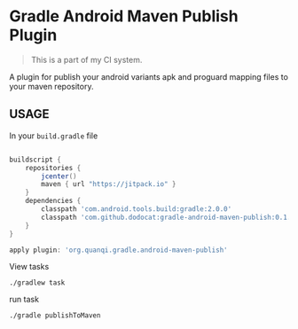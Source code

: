 # Gradle Android Maven Publish Plugin

> This is a part of my CI system.

A plugin for publish your android variants apk and proguard mapping files to your maven repository.


## USAGE

In your `build.gradle` file
``` groovy

buildscript {
    repositories {
        jcenter()
        maven { url "https://jitpack.io" }
    }
    dependencies {
        classpath 'com.android.tools.build:gradle:2.0.0'
        classpath 'com.github.dodocat:gradle-android-maven-publish:0.1.0'
    }
}

apply plugin: 'org.quanqi.gradle.android-maven-publish'

```

View tasks
```
./gradlew task
```

run task

```
./gradle publishToMaven
```